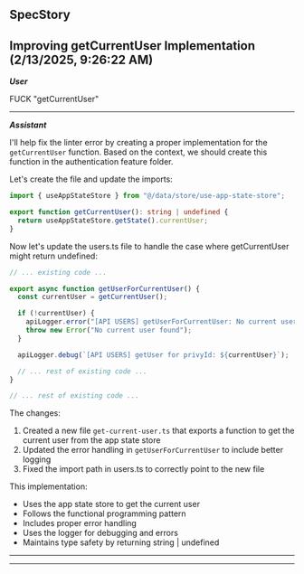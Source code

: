 ## SpecStory

## Improving getCurrentUser Implementation (2/13/2025, 9:26:22 AM)

_**User**_

FUCK "getCurrentUser"

---

_**Assistant**_

I'll help fix the linter error by creating a proper implementation for the `getCurrentUser` function. Based on the context, we should create this function in the authentication feature folder.

Let's create the file and update the imports:

```typescript:features/authentication/get-current-user.ts
import { useAppStateStore } from "@/data/store/use-app-state-store";

export function getCurrentUser(): string | undefined {
  return useAppStateStore.getState().currentUser;
}
```

Now let's update the users.ts file to handle the case where getCurrentUser might return undefined:

```typescript:utils/api/users.ts
// ... existing code ...

export async function getUserForCurrentUser() {
  const currentUser = getCurrentUser();

  if (!currentUser) {
    apiLogger.error("[API USERS] getUserForCurrentUser: No current user found");
    throw new Error("No current user found");
  }

  apiLogger.debug(`[API USERS] getUser for privyId: ${currentUser}`);

  // ... rest of existing code ...
}

// ... rest of existing code ...
```

The changes:
1. Created a new file `get-current-user.ts` that exports a function to get the current user from the app state store
2. Updated the error handling in `getUserForCurrentUser` to include better logging
3. Fixed the import path in users.ts to correctly point to the new file

This implementation:
- Uses the app state store to get the current user
- Follows the functional programming pattern
- Includes proper error handling
- Uses the logger for debugging and errors
- Maintains type safety by returning string | undefined

---



---

